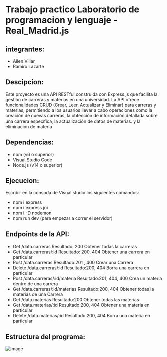# Trabajo practico Laboratorio de programacion y lenguaje - Real_Madrid.js
## integrantes:
- Ailen Villar  
- Ramiro Lazarte  
## Descipcion:  
Este proyecto es una API RESTful construida con Express.js que facilita la gestión de carreras y materias en una universidad. La API ofrece funcionalidades CRUD (Crear, Leer, Actualizar y Eliminar) para carreras y materias, permitiendo a los usuarios llevar a cabo operaciones como la creación de nuevas carreras, la obtención de información detallada sobre una carrera específica, la actualización de datos de materias. y la eliminación de materia
## Dependencias:
- npm (v6 o superior)
- Visual Studio Code  
- Node.js (v14 o superior)
## Ejecucion:
Escribir en la consoda de Visual studio los siguientes comandos:  
- npm i express
- npm i express joi
- npm i -D nodemon
- npm run dev (para empezar a correr el servidor)
## Endpoints de la API:
- Get /data.carreras Resultado: 200 Obtener todas la carreras
- Get /data.carreras/:id Resultado: 200, 404 Obtener una carrera en particular
- Post /data.carreras Resultado:201 , 400 Crear una Carrera
- Delete /data.carreras/:id Resultado:200, 404 Borra una carrera en particular
- Post /data.carreras/:id/materia Resultado:201, 404, 400 Crea un materia dentro de una carrera
- Get /data.carreras/:id/materias Resultado:200, 404 Obtener todas la materias de una Carrera
- Get /data.materias Resultado:200 Obtener todas las materias
- Get /data.materias/:id Resultado:200, 404 Obtener una materia en particular
- Delete /data.materias/:id Resultado:200, 404 Borra una materia en particular


## Estructura del programa:
![image](https://github.com/Ramovich14/Trabajo-practico/assets/143752245/8aa0ed33-6826-497b-9f6d-a8cc639297f0)
